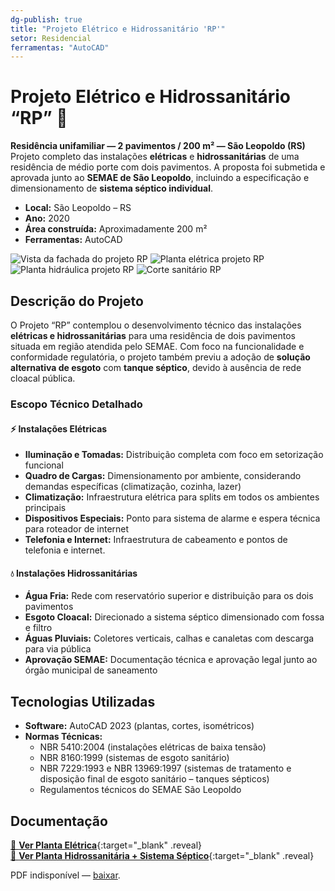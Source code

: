 ```yaml
---
dg-publish: true
title: "Projeto Elétrico e Hidrossanitário 'RP'"
setor: Residencial
ferramentas: "AutoCAD"
---
```


# Projeto Elétrico e Hidrossanitário “RP” 🏡

**Residência unifamiliar — 2 pavimentos / 200 m² — São Leopoldo (RS)**  
Projeto completo das instalações **elétricas** e **hidrossanitárias** de uma residência de médio porte com dois pavimentos. A proposta foi submetida e aprovada junto ao **SEMAE de São Leopoldo**, incluindo a especificação e dimensionamento de **sistema séptico individual**.

- **Local:** São Leopoldo – RS  
- **Ano:** 2020  
- **Área construída:** Aproximadamente 200 m²  
- **Ferramentas:** AutoCAD  

<div class="project-gallery reveal">
  <img src="/assets/imagens/projeto-rp/capa_thumb.jpg" alt="Vista da fachada do projeto RP" class="gallery-thumb" loading="lazy">
  <img src="/assets/imagens/projeto-rp/planta_eletrica_thumb.jpg" alt="Planta elétrica projeto RP" class="gallery-thumb" loading="lazy">
  <img src="/assets/imagens/projeto-rp/planta_hidrosanitaria_thumb.jpg" alt="Planta hidráulica projeto RP" class="gallery-thumb" loading="lazy">
  <img src="/assets/imagens/projeto-rp/corte_thumb.jpg" alt="Corte sanitário RP" class="gallery-thumb" loading="lazy">
</div>

## Descrição do Projeto

O Projeto “RP” contemplou o desenvolvimento técnico das instalações **elétricas e hidrossanitárias** para uma residência de dois pavimentos situada em região atendida pelo SEMAE. Com foco na funcionalidade e conformidade regulatória, o projeto também previu a adoção de **solução alternativa de esgoto** com **tanque séptico**, devido à ausência de rede cloacal pública.

### Escopo Técnico Detalhado

#### ⚡ Instalações Elétricas
- **Iluminação e Tomadas:** Distribuição completa com foco em setorização funcional
- **Quadro de Cargas:** Dimensionamento por ambiente, considerando demandas específicas (climatização, cozinha, lazer)
- **Climatização:** Infraestrutura elétrica para splits em todos os ambientes principais
- **Dispositivos Especiais:** Ponto para sistema de alarme e espera técnica para roteador de internet
- **Telefonia e Internet:** Infraestrutura de cabeamento e pontos de telefonia e internet.


#### 💧 Instalações Hidrossanitárias
- **Água Fria:** Rede com reservatório superior e distribuição para os dois pavimentos
- **Esgoto Cloacal:** Direcionado a sistema séptico dimensionado com fossa e filtro
- **Águas Pluviais:** Coletores verticais, calhas e canaletas com descarga para via pública
- **Aprovação SEMAE:** Documentação técnica e aprovação legal junto ao órgão municipal de saneamento

## Tecnologias Utilizadas

- **Software:** AutoCAD 2023 (plantas, cortes, isométricos)
- **Normas Técnicas:**  
  - NBR 5410:2004 (instalações elétricas de baixa tensão)  
  - NBR 8160:1999 (sistemas de esgoto sanitário)  
  - NBR 7229:1993 e NBR 13969:1997 (sistemas de tratamento e disposição final de esgoto sanitário – tanques sépticos)  
  - Regulamentos técnicos do SEMAE São Leopoldo


## Documentação

[📄 **Ver Planta Elétrica**](/assets/pdfs/projeto-rp_eletrica.pdf){:target="_blank" .reveal}  
[📄 **Ver Planta Hidrossanitária + Sistema Séptico**](/assets/pdfs/projeto-rp_hidrosanitaria.pdf){:target="_blank" .reveal}

<div class="pdf-container reveal">
  <object data="/assets/pdfs/projeto-rp_hidrosanitaria.pdf#toolbar=0"
          type="application/pdf" width="100%" height="500">
    <p>PDF indisponível — <a href="/assets/pdfs/projeto-rp_hidrosanitaria.pdf" target="_blank">baixar</a>.</p>
  </object>
</div>
